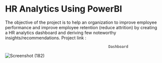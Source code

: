 # HR Analytics Using PowerBI
The objective of the project is to help an organization to improve employee performance and improve employee retention (reduce attrition) by creating a HR analytics dashboard and deriving few noteworthy insights/recommendations. Project link : 

                                                   Dashboard
                                                       
![Screenshot (182)](https://github.com/TANMOY002/HR--Analytics-PowerBI/assets/20622647/f9a2956d-2a2a-4585-9655-25102ab88e79)



